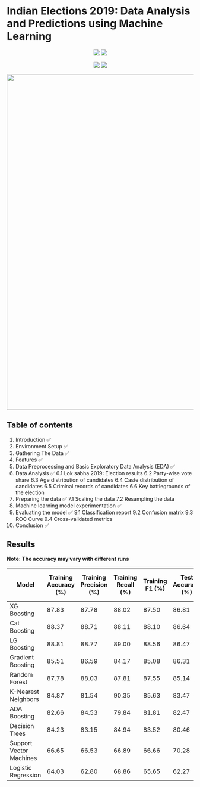 
# Indian Elections 2019: Data Analysis and Predictions using Machine Learning
<p align="center">
  <img src="http://ForTheBadge.com/images/badges/made-with-python.svg">
  <img src="http://ForTheBadge.com/images/badges/built-by-developers.svg">
</p>

<p align="center">
  <img src="https://img.shields.io/badge/Last%20Commit-June 2021-brightgreen">
  <img src="https://img.shields.io/badge/Project%20Status-Open-brightgreen">
</p>

<img src="https://www.ft.com/__origami/service/image/v2/images/raw/http%3A%2F%2Fcom.ft.imagepublish.upp-prod-us.s3.amazonaws.com%2F5c2322c8-7deb-11e9-81d2-f785092ab560?fit=scale-down&source=next&width=700" width="900">

## Table of contents
1. Introduction :white_check_mark:
2. Environment Setup :white_check_mark:
3. Gathering The Data :white_check_mark:
4. Features :white_check_mark:
5. Data Preprocessing and Basic Exploratory Data Analysis (EDA) :white_check_mark:
6. Data Analysis :white_check_mark:
    6.1 Lok sabha 2019: Election results
    6.2 Party-wise vote share
    6.3 Age distribution of candidates
    6.4 Caste distribution of candidates
    6.5 Criminal records of candidates
    6.6 Key battlegrounds of the election
7. Preparing the data :white_check_mark:
    7.1 Scaling the data
    7.2 Resampling the data
8. Machine learning model experimentation :white_check_mark:
9. Evaluating the model :white_check_mark:
    9.1 Classification report
    9.2 Confusion matrix
    9.3 ROC Curve
    9.4 Cross-validated metrics
10. Conclusion :white_check_mark:

## Results

**Note: The accuracy may vary with different runs**


| Model	                    |Training Accuracy (%) | Training Precision (%) | Training Recall (%)  | Training F1 (%) |	Test Accuracy (%) | Test Precision (%) | Test Recall (%) | Test F1 (%)      | 10-Fold CV Timing (seconds)|
|---	                    |---	           |---	                |---	           |---	         |	---	          |	---	           |---	  |	---	       |---                         |
| XG Boosting	            |	87.83	       |	87.78	        |	88.02	       |	87.50	 |	86.81	  |	75.65	   |	73.24	 |	74.43	| 3.34|
| Cat Boosting	            |	88.37	       |	88.71	|	88.11	|	88.10	|	86.64	|	74.52	|	74.52	|	74.52	|	43.52|
| LG Boosting	            |	88.81	| 88.77	| 89.00	| 88.56	|	86.47	|	74.05	|	74.52	| 74.28	| 3.98|
| Gradient Boosting	        |	85.51	| 86.59	| 84.17	| 85.08	|	86.31	|	72.45	|	77.07	| 74.69	| 1.77|
| Random Forest	            |	87.78	|	88.03	|	87.81	|	87.55	|	85.14	|	73.28	|	68.15	| 70.62	| 2.20|
| K-Nearest Neighbors	    |	84.87	|	81.54	|	90.35	|	85.63	|	83.47	|	64.79	|	80.89	| 71.95	| 0.15|
| ADA Boosting	            |	82.66	|	84.53	|	79.84	|	81.81	|	82.47	|	65.85	|	68.78	| 67.28	| 0.86|
| Decision Trees	        |	84.23	|	83.15	|	84.94	|	83.52	|	80.46	|	61.76	|	66.87	| 64.22	| 0.19|
| Support Vector Machines	| 66.65	|	66.53	|	66.89	|	66.66	|	70.28	|	45.91	|	75.15	| 57.00	| 1.26|
| Logistic Regression	    |	64.03	|	62.80	|	68.86	|	65.65	|	62.27	|	37.89	|	68.78	| 48.86	| 0.27|